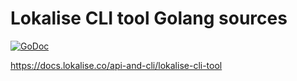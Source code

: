 # Lokalise CLI tool Golang sources
[![GoDoc](https://godoc.org/github.com/lokalise/lokalise-cli-go?status.svg)](https://godoc.org/github.com/lokalise/lokalise-cli-go)

https://docs.lokalise.co/api-and-cli/lokalise-cli-tool
